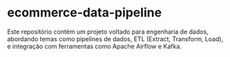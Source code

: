 # ecommerce-data-pipeline
Este repositório contém um projeto voltado para engenharia de dados, abordando temas como pipelines de dados, ETL (Extract, Transform, Load), e integração com ferramentas como Apache Airflow e Kafka.
